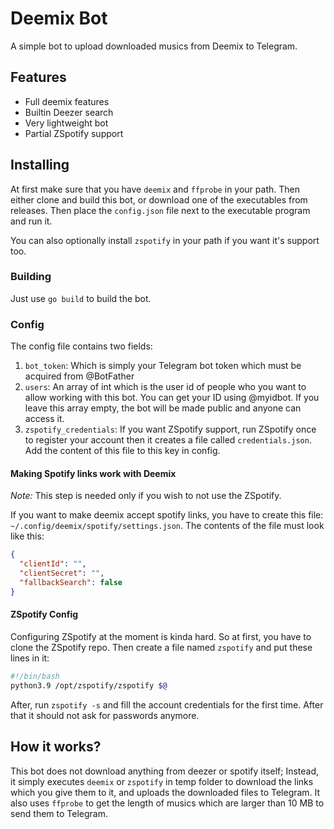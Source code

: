 # Deemix Bot

A simple bot to upload downloaded musics from Deemix to Telegram.

## Features

* Full deemix features
* Builtin Deezer search
* Very lightweight bot
* Partial ZSpotify support

## Installing

At first make sure that you have `deemix` and `ffprobe` in your path. Then either clone and build this bot, or download
one of the executables from releases. Then place the `config.json` file next to the executable program and run it.

You can also optionally install `zspotify` in your path if you want it's support too.

### Building

Just use `go build` to build the bot.

### Config

The config file contains two fields:

1. `bot_token`: Which is simply your Telegram bot token which must be acquired from @BotFather
2. `users`: An array of int which is the user id of people who you want to allow working with this bot. You can get your
   ID using @myidbot. If you leave this array empty, the bot will be made public and anyone can access it.
3. `zspotify_credentials`: If you want ZSpotify support, run ZSpotify once to register your account then it creates a
   file called `credentials.json`. Add the content of this file to this key in config.

#### Making Spotify links work with Deemix

*Note:* This step is needed only if you wish to not use the ZSpotify.

If you want to make deemix accept spotify links, you have to create this file:
`~/.config/deemix/spotify/settings.json`. The contents of the file must look like this:

```json
{
  "clientId": "",
  "clientSecret": "",
  "fallbackSearch": false
}
```

#### ZSpotify Config

Configuring ZSpotify at the moment is kinda hard. So at first, you have to clone the ZSpotify repo. Then create a file
named `zspotify` and put these lines in it:

```bash
#!/bin/bash
python3.9 /opt/zspotify/zspotify $@
```

After, run `zspotify -s` and fill the account credentials for the first time. After that it should not ask for passwords
anymore.

## How it works?

This bot does not download anything from deezer or spotify itself; Instead, it simply executes `deemix` or `zspotify` in
temp folder to download the links which you give them to it, and uploads the downloaded files to Telegram. It also
uses `ffprobe` to get the length of musics which are larger than 10 MB to send them to Telegram.
